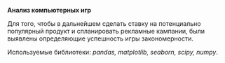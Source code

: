 **Анализ компьютерных игр**  

Для того, чтобы в дальнейшем сделать ставку на потенциально популярный продукт и спланировать рекламные кампании, были выявлены определяющие успешность игры закономерности.

Используемые библиотеки: *pandas, matplotlib, seaborn, scipy, numpy*.  
